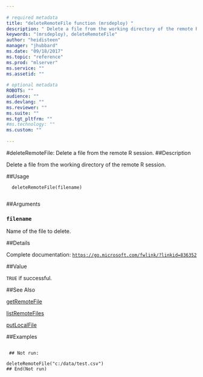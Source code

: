 ```yaml
--- 
 
# required metadata 
title: "deleteRemoteFile function (mrsdeploy) " 
description: " Delete a file from the working directory of the remote R session. " 
keywords: "(mrsdeploy), deleteRemoteFile" 
author: "heidisteen" 
manager: "jhubbard" 
ms.date: "09/18/2017" 
ms.topic: "reference" 
ms.prod: "mlserver" 
ms.service: "" 
ms.assetid: "" 
 
# optional metadata 
ROBOTS: "" 
audience: "" 
ms.devlang: "" 
ms.reviewer: "" 
ms.suite: "" 
ms.tgt_pltfrm: "" 
#ms.technology: "" 
ms.custom: "" 
 
--- 
```

 
 
 
 
 #deleteRemoteFile: Delete a file from the remote R session. 
 ##Description
 
Delete a file from the working directory of the remote R session.
 
 
 ##Usage

```   
  deleteRemoteFile(filename)
 
```
 
 ##Arguments

   
  
 ### `filename`
 Name of the file to delete. 
  
 
 
 ##Details
 
Complete documentation: [`https://go.microsoft.com/fwlink/?linkid=836352`](https://go.microsoft.com/fwlink/?linkid=836352)

 
 
 ##Value
 
`TRUE` if successful.
 
 ##See Also
 
[getRemoteFile](getRemoteFile.md)

[listRemoteFiles](listRemoteFiles.md)

[putLocalFile](putLocalFile.md)
   
 ##Examples

 ```
   
  ## Not run:
 
deleteRemoteFile("c:/data/test.csv")
 ## End(Not run) 
  
 
```
 
